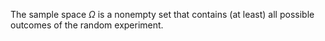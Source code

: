 The sample space $\Omega$ is a nonempty set that contains (at least) all possible outcomes of the random experiment.